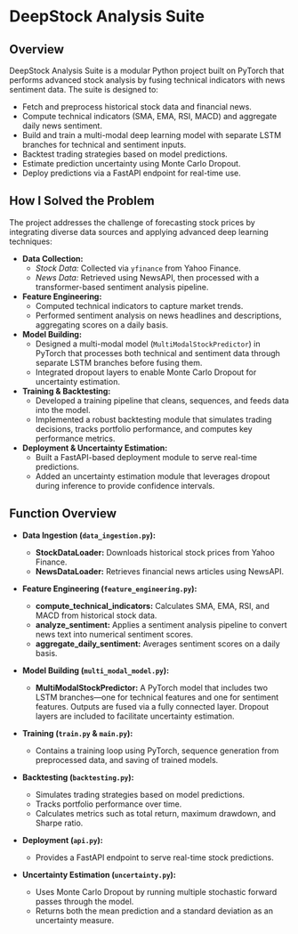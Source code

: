 # DeepStock Analysis Suite

## Overview
DeepStock Analysis Suite is a modular Python project built on PyTorch that performs advanced stock analysis by fusing technical indicators with news sentiment data. The suite is designed to:
- Fetch and preprocess historical stock data and financial news.
- Compute technical indicators (SMA, EMA, RSI, MACD) and aggregate daily news sentiment.
- Build and train a multi-modal deep learning model with separate LSTM branches for technical and sentiment inputs.
- Backtest trading strategies based on model predictions.
- Estimate prediction uncertainty using Monte Carlo Dropout.
- Deploy predictions via a FastAPI endpoint for real-time use.

## How I Solved the Problem
The project addresses the challenge of forecasting stock prices by integrating diverse data sources and applying advanced deep learning techniques:
- **Data Collection:**  
  - *Stock Data:* Collected via `yfinance` from Yahoo Finance.
  - *News Data:* Retrieved using NewsAPI, then processed with a transformer-based sentiment analysis pipeline.
- **Feature Engineering:**  
  - Computed technical indicators to capture market trends.
  - Performed sentiment analysis on news headlines and descriptions, aggregating scores on a daily basis.
- **Model Building:**  
  - Designed a multi-modal model (`MultiModalStockPredictor`) in PyTorch that processes both technical and sentiment data through separate LSTM branches before fusing them.
  - Integrated dropout layers to enable Monte Carlo Dropout for uncertainty estimation.
- **Training & Backtesting:**  
  - Developed a training pipeline that cleans, sequences, and feeds data into the model.
  - Implemented a robust backtesting module that simulates trading decisions, tracks portfolio performance, and computes key performance metrics.
- **Deployment & Uncertainty Estimation:**  
  - Built a FastAPI-based deployment module to serve real-time predictions.
  - Added an uncertainty estimation module that leverages dropout during inference to provide confidence intervals.

## Function Overview
- **Data Ingestion (`data_ingestion.py`):**
  - **StockDataLoader:** Downloads historical stock prices from Yahoo Finance.
  - **NewsDataLoader:** Retrieves financial news articles using NewsAPI.
  
- **Feature Engineering (`feature_engineering.py`):**
  - **compute_technical_indicators:** Calculates SMA, EMA, RSI, and MACD from historical stock data.
  - **analyze_sentiment:** Applies a sentiment analysis pipeline to convert news text into numerical sentiment scores.
  - **aggregate_daily_sentiment:** Averages sentiment scores on a daily basis.
  
- **Model Building (`multi_modal_model.py`):**
  - **MultiModalStockPredictor:** A PyTorch model that includes two LSTM branches—one for technical features and one for sentiment features. Outputs are fused via a fully connected layer. Dropout layers are included to facilitate uncertainty estimation.
  
- **Training (`train.py` & `main.py`):**
  - Contains a training loop using PyTorch, sequence generation from preprocessed data, and saving of trained models.
  
- **Backtesting (`backtesting.py`):**
  - Simulates trading strategies based on model predictions.
  - Tracks portfolio performance over time.
  - Calculates metrics such as total return, maximum drawdown, and Sharpe ratio.
  
- **Deployment (`api.py`):**
  - Provides a FastAPI endpoint to serve real-time stock predictions.
  
- **Uncertainty Estimation (`uncertainty.py`):**
  - Uses Monte Carlo Dropout by running multiple stochastic forward passes through the model.
  - Returns both the mean prediction and a standard deviation as an uncertainty measure.

